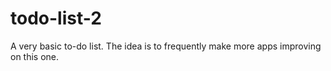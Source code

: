 # todo-list-2

A very basic to-do list. The idea is to frequently make more apps improving on this one.

